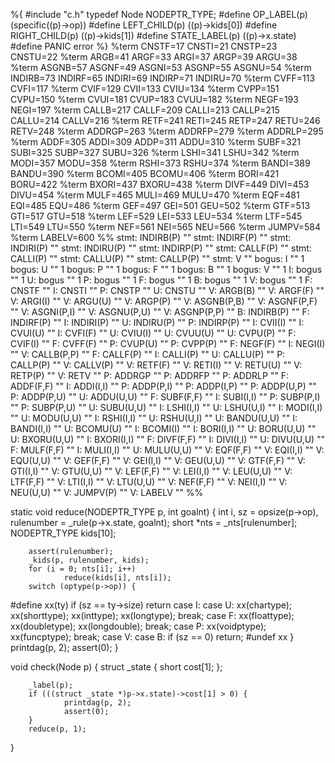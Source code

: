 %{
#include "c.h"
typedef Node NODEPTR_TYPE;
#define OP_LABEL(p)     (specific((p)->op))
#define LEFT_CHILD(p)   ((p)->kids[0])
#define RIGHT_CHILD(p)  ((p)->kids[1])
#define STATE_LABEL(p)  ((p)->x.state)
#define PANIC      error
%}
%term CNSTF=17 CNSTI=21 CNSTP=23 CNSTU=22
%term ARGB=41 ARGF=33 ARGI=37 ARGP=39 ARGU=38
%term ASGNB=57 ASGNF=49 ASGNI=53 ASGNP=55 ASGNU=54
%term INDIRB=73 INDIRF=65 INDIRI=69 INDIRP=71 INDIRU=70
%term CVFF=113 CVFI=117
%term CVIF=129 CVII=133 CVIU=134
%term CVPP=151 CVPU=150
%term CVUI=181 CVUP=183 CVUU=182
%term NEGF=193 NEGI=197
%term CALLB=217 CALLF=209 CALLI=213 CALLP=215 CALLU=214 CALLV=216
%term RETF=241 RETI=245 RETP=247 RETU=246 RETV=248
%term ADDRGP=263
%term ADDRFP=279
%term ADDRLP=295
%term ADDF=305 ADDI=309 ADDP=311 ADDU=310
%term SUBF=321 SUBI=325 SUBP=327 SUBU=326
%term LSHI=341 LSHU=342
%term MODI=357 MODU=358
%term RSHI=373 RSHU=374
%term BANDI=389 BANDU=390
%term BCOMI=405 BCOMU=406
%term BORI=421 BORU=422
%term BXORI=437 BXORU=438
%term DIVF=449 DIVI=453 DIVU=454
%term MULF=465 MULI=469 MULU=470
%term EQF=481 EQI=485 EQU=486
%term GEF=497 GEI=501 GEU=502
%term GTF=513 GTI=517 GTU=518
%term LEF=529 LEI=533 LEU=534
%term LTF=545 LTI=549 LTU=550
%term NEF=561 NEI=565 NEU=566
%term JUMPV=584
%term LABELV=600
%%
stmt: INDIRB(P) ""
stmt: INDIRF(P) ""
stmt: INDIRI(P) ""
stmt: INDIRU(P) ""
stmt: INDIRP(P) ""
stmt: CALLF(P) ""
stmt: CALLI(P) ""
stmt: CALLU(P) ""
stmt: CALLP(P) ""
stmt: V ""
bogus: I "" 1
bogus: U "" 1
bogus: P "" 1
bogus: F "" 1
bogus: B "" 1
bogus: V "" 1
I: bogus "" 1
U: bogus "" 1
P: bogus "" 1
F: bogus "" 1
B: bogus "" 1
V: bogus "" 1
F: CNSTF ""
I: CNSTI ""
P: CNSTP ""
U: CNSTU ""
V: ARGB(B) ""
V: ARGF(F) ""
V: ARGI(I) ""
V: ARGU(U) ""
V: ARGP(P) ""
V: ASGNB(P,B) ""
V: ASGNF(P,F) ""
V: ASGNI(P,I) ""
V: ASGNU(P,U) ""
V: ASGNP(P,P) ""
B: INDIRB(P) ""
F: INDIRF(P) ""
I: INDIRI(P) ""
U: INDIRU(P) ""
P: INDIRP(P) ""
I: CVII(I) ""
I: CVUI(U) ""
I: CVFI(F) ""
U: CVIU(I) ""
U: CVUU(U) ""
U: CVPU(P) ""
F: CVIF(I) ""
F: CVFF(F) ""
P: CVUP(U) ""
P: CVPP(P) ""
F: NEGF(F) ""
I: NEGI(I) ""
V: CALLB(P,P) ""
F: CALLF(P) ""
I: CALLI(P) ""
U: CALLU(P) ""
P: CALLP(P) ""
V: CALLV(P) ""
V: RETF(F) ""
V: RETI(I) ""
V: RETU(U) ""
V: RETP(P) ""
V: RETV ""
P: ADDRGP ""
P: ADDRFP ""
P: ADDRLP ""
F: ADDF(F,F) ""
I: ADDI(I,I) ""
P: ADDP(P,I) ""
P: ADDP(I,P) ""
P: ADDP(U,P) ""
P: ADDP(P,U) ""
U: ADDU(U,U) ""
F: SUBF(F,F) ""
I: SUBI(I,I) ""
P: SUBP(P,I) ""
P: SUBP(P,U) ""
U: SUBU(U,U) ""
I: LSHI(I,I) ""
U: LSHU(U,I) ""
I: MODI(I,I) ""
U: MODU(U,U) ""
I: RSHI(I,I) ""
U: RSHU(U,I) ""
U: BANDU(U,U) ""
I: BANDI(I,I) ""
U: BCOMU(U) ""
I: BCOMI(I) ""
I: BORI(I,I) ""
U: BORU(U,U) ""
U: BXORU(U,U) ""
I: BXORI(I,I) ""
F: DIVF(F,F) ""
I: DIVI(I,I) ""
U: DIVU(U,U) ""
F: MULF(F,F) ""
I: MULI(I,I) ""
U: MULU(U,U) ""
V: EQF(F,F) ""
V: EQI(I,I) ""
V: EQU(U,U) ""
V: GEF(F,F) ""
V: GEI(I,I) ""
V: GEU(U,U) ""
V: GTF(F,F) ""
V: GTI(I,I) ""
V: GTU(U,U) ""
V: LEF(F,F) ""
V: LEI(I,I) ""
V: LEU(U,U) ""
V: LTF(F,F) ""
V: LTI(I,I) ""
V: LTU(U,U) ""
V: NEF(F,F) ""
V: NEI(I,I) ""
V: NEU(U,U) ""
V: JUMPV(P) ""
V: LABELV ""
%%

static void reduce(NODEPTR_TYPE p, int goalnt) {
        int i, sz = opsize(p->op), rulenumber = _rule(p->x.state, goalnt);
        short *nts = _nts[rulenumber];
        NODEPTR_TYPE kids[10];

        assert(rulenumber);
        _kids(p, rulenumber, kids);
        for (i = 0; nts[i]; i++)
                reduce(kids[i], nts[i]);
        switch (optype(p->op)) {
#define xx(ty) if (sz == ty->size) return
        case I:
        case U:
                xx(chartype);
                xx(shorttype);
                xx(inttype);
                xx(longtype);
                break;
        case F:
                xx(floattype);
                xx(doubletype);
                xx(longdouble);
                break;
        case P:
                xx(voidptype);
                xx(funcptype);
                break;
        case V:
        case B: if (sz == 0) return;
#undef xx
        }
        printdag(p, 2);
        assert(0);
}

void check(Node p) {
        struct _state { short cost[1]; };

        _label(p);
        if (((struct _state *)p->x.state)->cost[1] > 0) {
                printdag(p, 2);
                assert(0);
        }
        reduce(p, 1);
}
